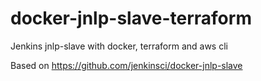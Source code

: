 # docker-jnlp-slave-terraform

Jenkins jnlp-slave with docker, terraform and aws cli

Based on https://github.com/jenkinsci/docker-jnlp-slave
